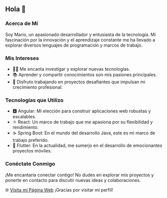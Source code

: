 ## Hola 👋 

### Acerca de Mí
Soy Mario, un apasionado desarrollador y entusiasta de la tecnología. Mi fascinación por la innovación y el aprendizaje constante me ha llevado a explorar diversos lenguajes de programación y marcos de trabajo.

### Mis Intereses
- 👨‍💻 Me encanta investigar y explorar nuevas tecnologías.
- 📚 Aprender y compartir conocimientos son mis pasiones principales.
- 🚀 Disfruto trabajando en proyectos desafiantes que impulsan mi crecimiento profesional.

### Tecnologías que Utilizo
- 🅰 Angular: Mi elección para construir aplicaciones web robustas y escalables.
- ⚛ React: Un marco de trabajo que me apasiona por su flexibilidad y rendimiento.
- ☕ Spring Boot: En el mundo del desarrollo Java, este es mi marco de trabajo preferido.
- 📱 Flutter: En la actualidad, me sumerjo en el desarrollo de emocionantes proyectos móviles.

### Conéctate Conmigo
¡Me encantaría conectar contigo! No dudes en explorar mis proyectos y ponerte en contacto para discutir nuevas ideas y colaboraciones.

🌐 [Visita mi Página Web](https://dmortizcal-dev.web.app/)
¡Gracias por visitar mi perfil!
<!---
dmortizcal/dmortizcal is a ✨ special ✨ repository because its `README.md` (this file) appears on your GitHub profile.
You can click the Preview link to take a look at your changes.
--->
